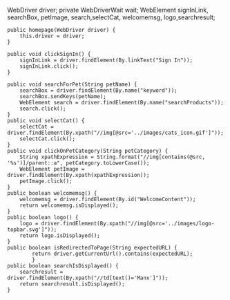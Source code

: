 WebDriver driver;
	private WebDriverWait wait;
    WebElement signInLink, searchBox, petImage, search,selectCat, welcomemsg, logo,searchresult;

    public homepage(WebDriver driver) {
        this.driver = driver;
    }

    public void clickSignIn() {
        signInLink = driver.findElement(By.linkText("Sign In"));
        signInLink.click();
    }

    public void searchForPet(String petName) {
        searchBox = driver.findElement(By.name("keyword"));
        searchBox.sendKeys(petName);
        WebElement search = driver.findElement(By.name("searchProducts"));
        search.click();
    }
    public void selectCat() {
    	selectCat = driver.findElement(By.xpath("//img[@src='../images/cats_icon.gif']"));
    	selectCat.click();
    }
    public void clickOnPetCategory(String petCategory) {
    	String xpathExpression = String.format("//img[contains(@src, '%s')]/parent::a", petCategory.toLowerCase());
        WebElement petImage = driver.findElement(By.xpath(xpathExpression));
        petImage.click();
    }
    public boolean welcomemsg() {
    	welcomemsg = driver.findElement(By.id("WelcomeContent"));
    	return welcomemsg.isDisplayed();
    }
    public boolean logo() {
    	logo = driver.findElement(By.xpath("//img[@src='../images/logo-topbar.svg']"));
    	return logo.isDisplayed();
    }
    public boolean isRedirectedToPage(String expectedURL) {
    		return driver.getCurrentUrl().contains(expectedURL);
    		}
    public boolean searchIsDisplayed() {
    	searchresult = driver.findElement(By.xpath("//td[text()='Manx']"));
    	return searchresult.isDisplayed();
    }
      
